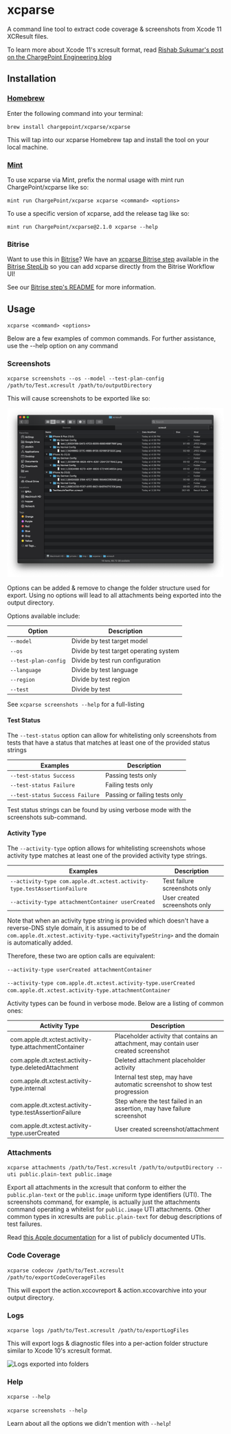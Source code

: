 # xcparse

A command line tool to extract code coverage & screenshots from Xcode 11 XCResult files.

To learn more about Xcode 11's xcresult format, read [Rishab Sukumar's post on the ChargePoint Engineering blog](https://www.chargepoint.com/engineering/xcparse/)

## Installation 

### [Homebrew](https://brew.sh)

Enter the following command into your terminal:

```shell
brew install chargepoint/xcparse/xcparse
```
This will tap into our xcparse Homebrew tap and install the tool on your local machine.

### [Mint](https://github.com/yonaskolb/Mint)

To use xcparse via Mint, prefix the normal usage with mint run ChargePoint/xcparse like so:

```shell
mint run ChargePoint/xcparse xcparse <command> <options>
```

To use a specific version of xcparse, add the release tag like so:

```shell
mint run ChargePoint/xcparse@2.1.0 xcparse --help
```

### Bitrise

Want to use this in [Bitrise](https://www.bitrise.io)? We have an [xcparse Bitrise step](https://github.com/ChargePoint/bitrise-step-xcparse) available in the [Bitrise StepLib](https://github.com/bitrise-io/bitrise-steplib) so you can add xcparse directly from the Bitrise Workflow UI!

See our [Bitrise step's README](https://github.com/ChargePoint/bitrise-step-xcparse/blob/master/README.md) for more information.

## Usage

```
xcparse <command> <options>
```

Below are a few examples of common commands. For further assistance, use the --help option on any command

### Screenshots

```
xcparse screenshots --os --model --test-plan-config /path/to/Test.xcresult /path/to/outputDirectory
```

This will cause screenshots to be exported like so:

![Screenshots exported into folders](Docs/Images/screenshots_options_recommended.png?raw=true)

Options can be added & remove to change the folder structure used for export.  Using no options will lead to all attachments being exported into the output directory.

Options available include:

| Option                   | Description                             |
|--------------------------|-----------------------------------------|
| ```--model```            | Divide by test target model             | 
| ```--os```               | Divide by test target operating system  | 
| ```--test-plan-config``` | Divide by test run configuration        |
| ```--language```         | Divide by test language                 |
| ```--region```           | Divide by test region                   |
| ```--test```             | Divide by test                          |

See ```xcparse screenshots --help``` for a full-listing

#### Test Status

The ```--test-status``` option can allow for whitelisting only screenshots from tests that have a status that matches at least one of the provided status strings

| Examples                            | Description                    |
|-------------------------------------|--------------------------------|
| ```--test-status Success```         | Passing tests only             | 
| ```--test-status Failure```         | Failing tests only             | 
| ```--test-status Success Failure``` | Passing or failing tests only  |


Test status strings can be found by using verbose mode with the screenshots sub-command.

#### Activity Type

The ```--activity-type``` option allows for whitelisting screenshots whose activity type matches at least one of the provided activity type strings.

| Examples                                                                    | Description                   |
|-----------------------------------------------------------------------------|-------------------------------|
| ```--activity-type com.apple.dt.xctest.activity-type.testAssertionFailure```| Test failure screenshots only | 
| ```--activity-type attachmentContainer userCreated```                       | User created screenshots only | 

Note that when an activity type string is provided which doesn't have a reverse-DNS style domain, it is assumed to be of ```com.apple.dt.xctest.activity-type.<activityTypeString>``` and the domain is automatically added.

Therefore, these two are option calls are equivalent:

```--activity-type userCreated attachmentContainer```

```--activity-type com.apple.dt.xctest.activity-type.userCreated com.apple.dt.xctest.activity-type.attachmentContainer```

Activity types can be found in verbose mode.  Below are a listing of common ones:

| Activity Type                                          | Description                             |
|--------------------------------------------------------|-----------------------------------------|
| com.apple.dt.xctest.activity-type.attachmentContainer  | Placeholder activity that contains an attachment, may contain user created screenshot | 
| com.apple.dt.xctest.activity-type.deletedAttachment    | Deleted attachment placeholder activity |
| com.apple.dt.xctest.activity-type.internal             | Internal test step, may have automatic screenshot to show test progression |
| com.apple.dt.xctest.activity-type.testAssertionFailure | Step where the test failed in an assertion, may have failure screenshot |
| com.apple.dt.xctest.activity-type.userCreated          | User created screenshot/attachment |

### Attachments

```
xcparse attachments /path/to/Test.xcresult /path/to/outputDirectory --uti public.plain-text public.image
```

Export all attachments in the xcresult that conform to either the ```public.plan-text``` or the ```public.image``` uniform type identifiers (UTI). The screenshots command, for example, is actually just the attachments command operating a whitelist for ```public.image``` UTI attachments.  Other common types in xcresults are ```public.plain-text``` for debug descriptions of test failures.

Read [this Apple documentation](https://developer.apple.com/library/archive/documentation/Miscellaneous/Reference/UTIRef/Articles/System-DeclaredUniformTypeIdentifiers.html#//apple_ref/doc/uid/TP40009259-SW1) for a list of publicly documented UTIs.

### Code Coverage

```
xcparse codecov /path/to/Test.xcresult /path/to/exportCodeCoverageFiles
```

This will export the action.xccovreport & action.xccovarchive into your output directory.

### Logs

```
xcparse logs /path/to/Test.xcresult /path/to/exportLogFiles
```

This will export logs & diagnostic files into a per-action folder structure similar to Xcode 10's xcresult format.

![Logs exported into folders](Docs/Images/screenshots_logs.png?raw=true)

### Help

```
xcparse --help

xcparse screenshots --help
```

Learn about all the options we didn't mention with ```--help```!
